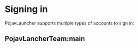 # Signing in
PojavLauncher supports multiple types of accounts to sign in:  

## PojavLancherTeam:main
